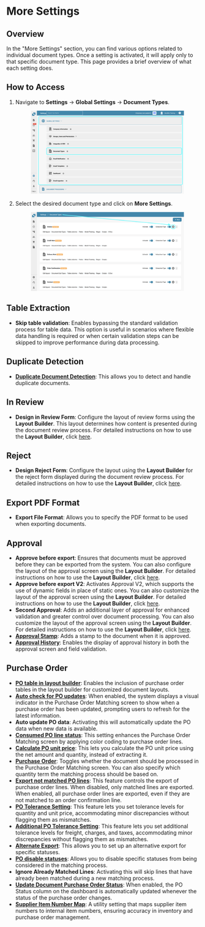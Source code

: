 # More Settings

## Overview

In the "More Settings" section, you can find various options related to individual document types. Once a setting is activated, it will apply only to that specific document type. This page provides a brief overview of what each setting does.

## How to Access

1.  Navigate to **Settings** → **Global Settings** → **Document Types**.

    <figure><img src="../../../../../.gitbook/assets/disablpe_po_status_1.png" alt=""><figcaption></figcaption></figure>
2.  Select the desired document type and click on **More Settings**.

    <figure><img src="../../../../../.gitbook/assets/Calculate_PO_unit_price_2.png" alt=""><figcaption></figcaption></figure>

## Table Extraction

* **Skip table validation**: Enables bypassing the standard validation process for table data. This option is useful in scenarios where flexible data handling is required or when certain validation steps can be skipped to improve performance during data processing.

## Duplicate Detection

* [**Duplicate Document Detection**](duplicate-document-handling.md): This allows you to detect and handle duplicate documents.

## In Review

* **Design in Review Form**: Configure the layout of review forms using the **Layout Builder**. This layout determines how content is presented during the document review process. For detailed instructions on how to use the **Layout Builder**, click [here](../../../../setup/document-types/layout-builder.md).

## Reject

* **Design Reject Form**: Configure the layout using the **Layout Builder** for the reject form displayed during the document review process. For detailed instructions on how to use the **Layout Builder**, click [here](../../../../setup/document-types/layout-builder.md).

## Export PDF Format

* **Export File Format**: Allows you to specify the PDF format to be used when exporting documents.

## Approval

* **Approve before export**: Ensures that documents must be approved before they can be exported from the system. You can also configure the layout of the approval screen using the **Layout Builder**. For detailed instructions on how to use the **Layout Builder**, click [here](../../../../setup/document-types/layout-builder.md).
* **Approve before export V2**: Activates Approval V2, which supports the use of dynamic fields in place of static ones. You can also customize the layout of the approval screen using the **Layout Builder**. For detailed instructions on how to use the **Layout Builder**, click [here](../../../../setup/document-types/layout-builder.md).
* **Second Approval**: Adds an additional layer of approval for enhanced validation and greater control over document processing. You can also customize the layout of the approval screen using the **Layout Builder**. For detailed instructions on how to use the **Layout Builder**, click [here](../../../../setup/document-types/layout-builder.md).
* [**Approval Stamp**](approval/approval-stamp.md): Adds a stamp to the document when it is approved.
* [**Approval History**](approval/approval-history.md): Enables the display of approval history in both the approval screen and field validation.

## Purchase Order

* [**PO table in layout builder**](purchase-order/po-table-in-layout-builder.md): Enables the inclusion of purchase order tables in the layout builder for customized document layouts.
* [**Auto check for PO updates**](purchase-order/auto-check-for-po-updates.md): When enabled, the system displays a visual indicator in the Purchase Order Matching screen to show when a purchase order has been updated, prompting users to refresh for the latest information.
* **Auto update PO data**: Activating this will automatically update the PO data when new data is available.
* [**Consumed PO line status**](purchase-order/consumed-po-line-status.md): This setting enhances the Purchase Order Matching screen by applying color coding to purchase order lines.
* [**Calculate PO unit price**](purchase-order/calculate-po-unit-price.md): This lets you calculate the PO unit price using the net amount and quantity, instead of extracting it.
* [**Purchase Order**](purchase-order/purchase-order.md): Toggles whether the document should be processed in the Purchase Order Matching screen. You can also specify which quantity term the matching process should be based on.
* [**Export not matched PO lines**](purchase-order/export-not-matched-po-lines.md): This feature controls the export of purchase order lines. When disabled, only matched lines are exported. When enabled, all purchase order lines are exported, even if they are not matched to an order confirmation line.
* [**PO Tolerance Setting**](purchase-order/purchase-order-tolerance-settings-additional-purchase-order-tolerance.md): This feature lets you set tolerance levels for quantity and unit price, accommodating minor discrepancies without flagging them as mismatches.
* [**Additional PO Tolerance Setting**](purchase-order/purchase-order-tolerance-settings-additional-purchase-order-tolerance.md#setting-to-configure-additional-purchase-order-tolerance-settings): This feature lets you set additional tolerance levels for freight, charges, and taxes, accommodating minor discrepancies without flagging them as mismatches.
* [**Alternate Export**](purchase-order/alternate-export.md): This allows you to set up an alternative export for specific statuses.
* [**PO disable statuses**](purchase-order/purchase-order-disable-statuses.md): Allows you to disable specific statuses from being considered in the matching process.
* **Ignore Already Matched Lines**: Activating this will skip lines that have already been matched during a new matching process.
* [**Update Document Purchase Order Status**](purchase-order/update-document-purchase-order-status.md): When enabled, the PO Status column on the dashboard is automatically updated whenever the status of the purchase order changes.
* [**Supplier Item Number Map**](purchase-order/supplier-item-number-map-admin-documentation.md): A utility setting that maps supplier item numbers to internal item numbers, ensuring accuracy in inventory and purchase order management.
